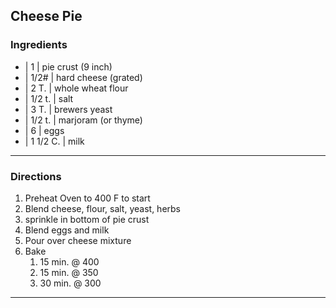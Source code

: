 ## Cheese Pie

### Ingredients

* | 1        | pie crust (9 inch)
* | 1/2#     | hard cheese (grated)
* | 2 T.     | whole wheat flour
* | 1/2 t.   | salt
* | 3 T.     | brewers yeast
* | 1/2  t.  | marjoram (or thyme)
* | 6        | eggs
* | 1 1/2 C. | milk

---

### Directions

1. Preheat Oven to 400 F to start
1. Blend cheese, flour, salt, yeast, herbs
1. sprinkle in bottom of pie crust
1. Blend eggs and milk
1. Pour over cheese mixture
1. Bake
    1. 15 min. @ 400
    1. 15 min. @ 350
    1. 30 min. @ 300

---

